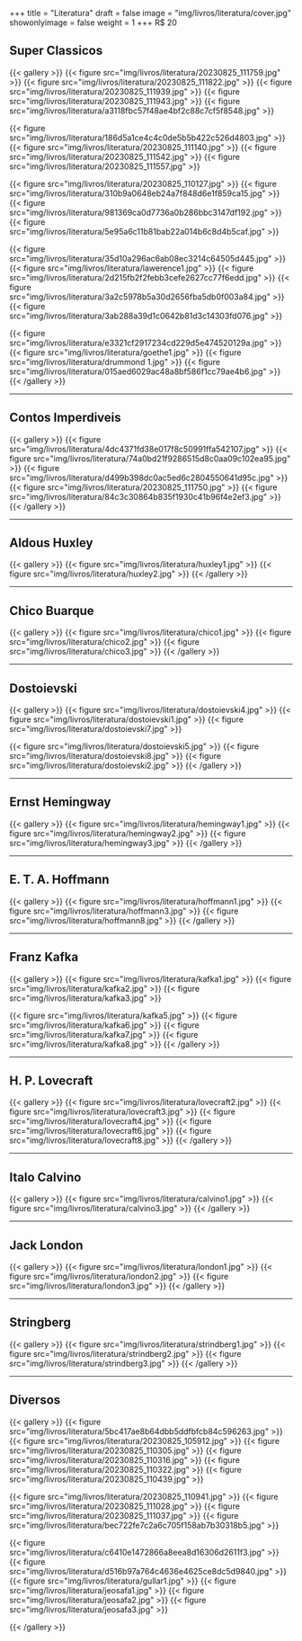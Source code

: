 +++
title = "Literatura"
draft = false
image = "img/livros/literatura/cover.jpg"
showonlyimage = false
weight = 1
+++
<span class="price">R$ 20</span>
<!--more-->

## Super Classicos

{{< gallery >}}
{{< figure src="img/livros/literatura/20230825_111759.jpg" >}}
{{< figure src="img/livros/literatura/20230825_111822.jpg" >}}
{{< figure src="img/livros/literatura/20230825_111939.jpg" >}}
{{< figure src="img/livros/literatura/20230825_111943.jpg" >}}
{{< figure src="img/livros/literatura/a3118fbc57f48ae4bf2c88c7cf5f8548.jpg" >}}

{{< figure src="img/livros/literatura/186d5a1ce4c4c0de5b5b422c526d4803.jpg" >}}
{{< figure src="img/livros/literatura/20230825_111140.jpg" >}}
{{< figure src="img/livros/literatura/20230825_111542.jpg" >}}
{{< figure src="img/livros/literatura/20230825_111557.jpg" >}}

{{< figure src="img/livros/literatura/20230825_110127.jpg" >}}
{{< figure src="img/livros/literatura/310b9a0648eb24a7f848d6e1f859ca15.jpg" >}}
{{< figure src="img/livros/literatura/981369ca0d7736a0b286bbc3147df192.jpg" >}}
{{< figure src="img/livros/literatura/5e95a6c11b81bab22a014b6c8d4b5caf.jpg" >}}

{{< figure src="img/livros/literatura/35d10a296ac6ab08ec3214c64505d445.jpg" >}}
{{< figure src="img/livros/literatura/lawerence1.jpg" >}}
{{< figure src="img/livros/literatura/2d215fb2f2febb3cefe2627cc77f6edd.jpg" >}}
{{< figure src="img/livros/literatura/3a2c5978b5a30d2656fba5db0f003a84.jpg" >}}
{{< figure src="img/livros/literatura/3ab288a39d1c0642b81d3c14303fd076.jpg" >}}

{{< figure src="img/livros/literatura/e3321cf2917234cd229d5e474520129a.jpg" >}}
{{< figure src="img/livros/literatura/goethe1.jpg" >}}
{{< figure src="img/livros/literatura/drummond 1.jpg" >}}
{{< figure src="img/livros/literatura/015aed6029ac48a8bf586f1cc79ae4b6.jpg" >}}
{{< /gallery >}}

---

## Contos Imperdiveis

{{< gallery >}}
{{< figure src="img/livros/literatura/4dc4371fd38e017f8c50991ffa542107.jpg" >}}
{{< figure src="img/livros/literatura/74a0bd21f9286515d8c0aa09c102ea95.jpg" >}}
{{< figure src="img/livros/literatura/d499b398dc0ac5ed6c2804550641d95c.jpg" >}}
{{< figure src="img/livros/literatura/20230825_111750.jpg" >}}
{{< figure src="img/livros/literatura/84c3c30864b835f1930c41b96f4e2ef3.jpg" >}}
{{< /gallery >}}

---

## Aldous Huxley

{{< gallery >}}
{{< figure src="img/livros/literatura/huxley1.jpg" >}}
{{< figure src="img/livros/literatura/huxley2.jpg" >}}
{{< /gallery >}}

---

## Chico Buarque

{{< gallery >}}
{{< figure src="img/livros/literatura/chico1.jpg" >}}
{{< figure src="img/livros/literatura/chico2.jpg" >}}
{{< figure src="img/livros/literatura/chico3.jpg" >}}
{{< /gallery >}}

---

## Dostoievski

{{< gallery >}}
{{< figure src="img/livros/literatura/dostoievski4.jpg" >}}
{{< figure src="img/livros/literatura/dostoievski1.jpg" >}}
{{< figure src="img/livros/literatura/dostoievski7.jpg" >}}

{{< figure src="img/livros/literatura/dostoievski5.jpg" >}}
{{< figure src="img/livros/literatura/dostoievski8.jpg" >}}
{{< figure src="img/livros/literatura/dostoievski2.jpg" >}}
{{< /gallery >}}

---

## Ernst Hemingway

{{< gallery >}}
{{< figure src="img/livros/literatura/hemingway1.jpg" >}}
{{< figure src="img/livros/literatura/hemingway2.jpg" >}}
{{< figure src="img/livros/literatura/hemingway3.jpg" >}}
{{< /gallery >}}

---

## E. T. A. Hoffmann

{{< gallery >}}
{{< figure src="img/livros/literatura/hoffmann1.jpg" >}}
{{< figure src="img/livros/literatura/hoffmann3.jpg" >}}
{{< figure src="img/livros/literatura/hoffmann8.jpg" >}}
{{< /gallery >}}

---

## Franz Kafka

{{< gallery >}}
{{< figure src="img/livros/literatura/kafka1.jpg" >}}
{{< figure src="img/livros/literatura/kafka2.jpg" >}}
{{< figure src="img/livros/literatura/kafka3.jpg" >}}

{{< figure src="img/livros/literatura/kafka5.jpg" >}}
{{< figure src="img/livros/literatura/kafka6.jpg" >}}
{{< figure src="img/livros/literatura/kafka7.jpg" >}}
{{< figure src="img/livros/literatura/kafka8.jpg" >}}
{{< /gallery >}}

---

## H. P. Lovecraft

{{< gallery >}}
{{< figure src="img/livros/literatura/lovecraft2.jpg" >}}
{{< figure src="img/livros/literatura/lovecraft3.jpg" >}}
{{< figure src="img/livros/literatura/lovecraft4.jpg" >}}
{{< figure src="img/livros/literatura/lovecraft6.jpg" >}}
{{< figure src="img/livros/literatura/lovecraft8.jpg" >}}
{{< /gallery >}}

---

## Italo Calvino

{{< gallery >}}
{{< figure src="img/livros/literatura/calvino1.jpg" >}}
{{< figure src="img/livros/literatura/calvino3.jpg" >}}
{{< /gallery >}}

---

## Jack London

{{< gallery >}}
{{< figure src="img/livros/literatura/london1.jpg" >}}
{{< figure src="img/livros/literatura/london2.jpg" >}}
{{< figure src="img/livros/literatura/london3.jpg" >}}
{{< /gallery >}}

---

## Stringberg

{{< gallery >}}
{{< figure src="img/livros/literatura/strindberg1.jpg" >}}
{{< figure src="img/livros/literatura/strindberg2.jpg" >}}
{{< figure src="img/livros/literatura/strindberg3.jpg" >}}
{{< /gallery >}}

---

## Diversos

{{< gallery >}}
{{< figure src="img/livros/literatura/5bc417ae8b64dbb5ddfbfcb84c596263.jpg" >}}
{{< figure src="img/livros/literatura/20230825_105912.jpg" >}}
{{< figure src="img/livros/literatura/20230825_110305.jpg" >}}
{{< figure src="img/livros/literatura/20230825_110316.jpg" >}}
{{< figure src="img/livros/literatura/20230825_110322.jpg" >}}
{{< figure src="img/livros/literatura/20230825_110439.jpg" >}}

{{< figure src="img/livros/literatura/20230825_110941.jpg" >}}
{{< figure src="img/livros/literatura/20230825_111028.jpg" >}}
{{< figure src="img/livros/literatura/20230825_111037.jpg" >}}
{{< figure src="img/livros/literatura/bec722fe7c2a6c705f158ab7b30318b5.jpg" >}}

{{< figure src="img/livros/literatura/c6410e1472866a8eea8d16306d2611f3.jpg" >}}
{{< figure src="img/livros/literatura/d516b97a764c4636e4625ce8dc5d9840.jpg" >}}
{{< figure src="img/livros/literatura/gullar1.jpg" >}}
{{< figure src="img/livros/literatura/jeosafa1.jpg" >}}
{{< figure src="img/livros/literatura/jeosafa2.jpg" >}}
{{< figure src="img/livros/literatura/jeosafa3.jpg" >}}

{{< /gallery >}}